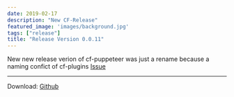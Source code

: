 ```yaml
---
date: 2019-02-17
description: "New CF-Release"
featured_image: 'images/background.jpg'
tags: ["release"]
title: "Release Version 0.0.11"
---
```


New new release verion of cf-puppeteer was just a rename because a naming confict of cf-plugins [Issue](https://github.com/cloudfoundry/cli-plugin-repo/pull/282#issuecomment-463328661)

---

Download:
[Github](https://github.com/HappyTobi/cf-puppeteer/releases/tag/0.0.11)
